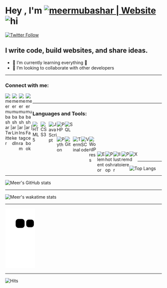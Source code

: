 # Hey , I'm [<img alt="meermubashar | Website" width="300px" src="https://user-images.githubusercontent.com/36998183/136440688-4fcc8126-8054-4e97-aee9-a4ef12aa8af5.png">][website] <img src="https://user-images.githubusercontent.com/1303154/88677602-1635ba80-d120-11ea-84d8-d263ba5fc3c0.gif" width="28px" alt="hi">

[![Twitter Follow](https://img.shields.io/twitter/follow/meermubashar?color=1DA1F2&logo=twitter&style=for-the-badge)](https://twitter.com/intent/follow?original_referer=https%3A%2F%2Fgithub.com%2Fmeermubashar&screen_name=meermubashar)

## I write code, build websites, and share ideas.

- 🌱 I’m currently learning everything 🤣
- 👯 I’m looking to collaborate with other developers
---
### Connect with me:

[<img align="left" alt="meermubashar | Twitter" width="22px" src="https://user-images.githubusercontent.com/75170699/133462473-c51016f8-4916-426f-8461-b3ecdc73f88c.png" />][twitter]
[<img align="left" alt="meermubashar | LinkedIn" width="22px" src="https://user-images.githubusercontent.com/75170699/133462567-7e4cde05-e2f1-446e-8b0a-f548eeea27b4.png" />][linkedin]
[<img align="left" alt="meermubashar | Instagram" width="22px" src="https://user-images.githubusercontent.com/75170699/133462726-4df3b78e-3212-4eaf-ae51-e1f7c968ada3.png" />][instagram]
[<img align="left" alt="meermubashar | Facebook" width="22px" src="https://user-images.githubusercontent.com/75170699/133463747-de8640f3-c61e-44c6-ae4e-89e1a590d33c.png" />][facebook]

<br />

---

### Languages and Tools:

<img align="left" alt="HTML5" width="26px" src="https://user-images.githubusercontent.com/36998183/135925505-92448181-d3fe-4cbc-b87a-c830d624439b.png" />
<img align="left" alt="CSS3" width="26px" src=
"https://user-images.githubusercontent.com/36998183/135925954-0884f938-b474-46d4-a0ab-16215aff4721.png" />
<img align="left" alt="JavaScript" width="26px" src="https://user-images.githubusercontent.com/36998183/135926036-3cdc1bb0-ee36-410e-9eb4-a2648336b9fe.png" />
<img align="left" alt="PHP" width="26px" src="https://user-images.githubusercontent.com/36998183/135926164-f8907f52-a328-4a42-8c3f-d74157defb12.png" />
<img align="left" alt="SQL" width="26" src="https://user-images.githubusercontent.com/36998183/135926220-358427b8-e17c-4efa-8fea-dd670f806770.png" />

<br /> <br />

<img align="left" alt="Python" width="26px" src="https://user-images.githubusercontent.com/36998183/135926744-d489bbbd-87eb-4a9e-8f78-5ec4f643d435.png" />
<img align="left" alt="Git" width="26px" src="https://user-images.githubusercontent.com/36998183/135926818-acfc5ff9-70be-4cac-bd0b-de16f1e1cd28.png" />
<img align="left" alt="Terminal" width="26px" src="https://user-images.githubusercontent.com/36998183/136107469-8f973703-271b-40c5-93cb-d1c590ce0037.png" />
<img align="left" alt="VSCode" width="26px" src="https://user-images.githubusercontent.com/36998183/135926909-6231156c-5e38-4463-ad43-211e20162ebf.png" />
<img align="left" alt="WordPress" width="26px" src="https://user-images.githubusercontent.com/36998183/135926960-72259577-506c-4034-8478-7ea6f2bfd226.png" />

<br /> <br />

<img align="left" alt="Elementor" width="26px" src="https://user-images.githubusercontent.com/36998183/135927006-1b44facc-1d9c-4a83-969c-9f62eb6d50f2.png" />
<img align="left" alt="Photoshop" width="26px" src="https://user-images.githubusercontent.com/36998183/135927050-0a8a2ce7-352d-4274-be0f-e80f4cd6d251.png" />
<img align="left" alt="Illustrator" width="26px" src="https://user-images.githubusercontent.com/36998183/135927081-285b5ec6-fe87-4fe7-812f-fe77ce29562b.png" />
<img align="left" alt="Premiere" width="26px" src="https://user-images.githubusercontent.com/36998183/135927113-d69d30b2-9e86-4a0d-98c0-d5dc50e1af22.png" />
<img align="left" alt="Xd" width="26px" src="https://user-images.githubusercontent.com/36998183/135927160-9163f642-7097-450d-9494-7cb93f8637b0.png" />

<br />

---

![Top Langs](https://github-readme-stats.vercel.app/api/top-langs/?username=meermubashar&layout=compact&theme=radical)

---

![Meer's GitHub stats](https://github-readme-stats.vercel.app/api?username=meermubashar&show_icons=true&theme=radical)

---

![Meer's wakatime stats](https://github-readme-stats.vercel.app/api/wakatime?username=meermubashar&theme=radical)

---

![snake gif](https://github.com/meermubashar/meermubashar/blob/output/github-contribution-grid-snake.svg)

---

![Hits](https://hits.link/hits?url=https://github.com/meermubashar&bgRight=002d41&label=Visits)

[website]: https://meermubashar.com?target=_blank 
[twitter]: https://twitter.com/meermubashar?target=_blank 
[instagram]: https://www.instagram.com/meermubashar/?target=_blank 
[linkedin]: https://www.linkedin.com/in/meermubashar/?target=_blank 
[facebook]: https://www.facebook.com/MeerMubasharOfficial/?target=_blank 
